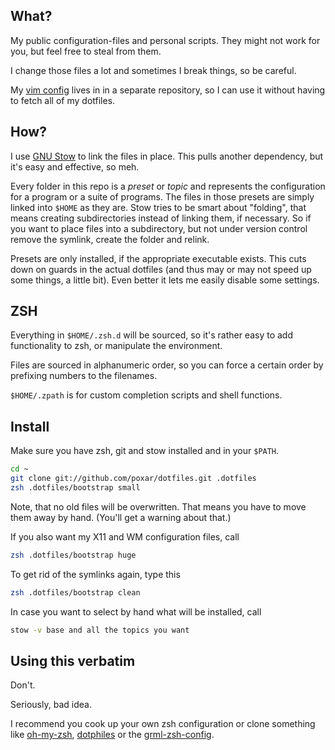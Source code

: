 
## What?

My public configuration-files and personal scripts. They might not work for
you, but feel free to steal from them.

I change those files a lot and sometimes I break things, so be careful.

My [vim config](https://github.com/poxar/vimfiles) lives in in a separate
repository, so I can use it without having to fetch all of my dotfiles.

## How?

I use [GNU Stow](http://www.gnu.org/software/stow/ "GNU Stow") to link the
files in place. This pulls another dependency, but it's easy and effective, so
meh.

Every folder in this repo is a *preset* or *topic* and represents the
configuration for a program or a suite of programs. The files in those presets
are simply linked into `$HOME` as they are. Stow tries to be smart about
"folding", that means creating subdirectories instead of linking them, if
necessary. So if you want to place files into a subdirectory, but not under
version control remove the symlink, create the folder and relink.

Presets are only installed, if the appropriate executable exists.
This cuts down on guards in the actual dotfiles (and thus may or may not speed
up some things, a little bit). Even better it lets me easily disable some
settings.

## ZSH

Everything in `$HOME/.zsh.d` will be sourced, so it's rather easy to add
functionality to zsh, or manipulate the environment.

Files are sourced in alphanumeric order, so you can force a certain order by
prefixing numbers to the filenames.

`$HOME/.zpath` is for custom completion scripts and shell functions.

## Install

Make sure you have zsh, git and stow installed and in your `$PATH`.

```sh
cd ~
git clone git://github.com/poxar/dotfiles.git .dotfiles
zsh .dotfiles/bootstrap small
```

Note, that no old files will be overwritten. That means you have to move them
away by hand. (You'll get a warning about that.)

If you also want my X11 and WM configuration files, call

```sh
zsh .dotfiles/bootstrap huge
```

To get rid of the symlinks again, type this

```sh
zsh .dotfiles/bootstrap clean
```

In case you want to select by hand what will be installed, call

```sh
stow -v base and all the topics you want
```

## Using this verbatim

Don't.

Seriously, bad idea.

I recommend you cook up your own zsh configuration or clone something like
[oh-my-zsh](https://github.com/robbyrussell/oh-my-zsh), [dotphiles](https://github.com/dotphiles/dotphiles) or the [grml-zsh-config](http://grml.org/zsh/).

